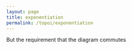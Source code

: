 ```yaml
---
layout: page
title: exponentiation
permalink: /topoi/exponentiation
---
```

But the requirement that the diagram commutes

